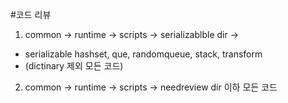 #코드 리뷰

1. common -> runtime -> scripts -> serializablble dir -> 
- serializable hashset, que, randomqueue, stack, transform
- (dictinary 제외 모든 코드)

2. common -> runtime -> scripts -> needreview dir 이하 모든 코드
